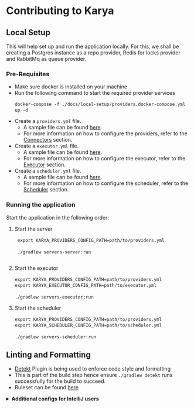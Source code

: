 # Contributing to Karya

## Local Setup

This will help set up and run the application locally. For this, we shall be creating a Postgres instance as a repo
provider, Redis for locks provider and RabbitMq as queue provider.

### Pre-Requisites

- Make sure docker is installed on your machine
- Run the following command to start the required provider services
  ```shell
  docker-compose -f ./docs/local-setup/providers.docker-compose.yml up -d
  ```
- Create a `providers.yml` file.
  - A sample file can be found [here](../configs/providers.yml).
  - For more information on how to configure the providers, refer to the [Connectors](../README.md/#connectors) section.
- Create a `executor.yml` file.
  - A sample file can be found [here](../configs/executor.yml).
  - For more information on how to configure the executor, refer to the [Executor](../README.md/#executor) section.
- Create a `scheduler.yml` file.
  - A sample file can be found [here](../configs/scheduler.yml).
  - For more information on how to configure the scheduler, refer to the [Scheduler](../README.md/#scheduler) section.

### Running the application

Start the application in the following order:

1. Start the server
   ```shell 
    export KARYA_PROVIDERS_CONFIG_PATH=path/to/providers.yml
   
    ./gradlew servers-server:run
   ```
   
   ```
2. Start the executor
    ```shell 
    export KARYA_PROVIDERS_CONFIG_PATH=path/to/providers.yml
    export KARYA_EXECUTOR_CONFIG_PATH=path/to/executor.yml
   
    ./gradlew servers-executor:run
   ```

3. Start the scheduler
    ```shell 
    export KARYA_PROVIDERS_CONFIG_PATH=path/to/providers.yml
    export KARYA_SCHEDULER_CONFIG_PATH=path/to/scheduler.yml
   
    ./gradlew servers-scheduler:run

## Linting and Formatting

- [Detekt](https://detekt.dev/) Plugin is being used to enforce code style and formatting
- This is part of the build step hence ensure `./gradlew detekt` runs successfully for the build to succeed.
- Ruleset can be found [here](../configs/detekt.yml)

<details>
<summary><strong>Additional configs for IntelliJ users</strong></summary>

### Set the indentation to space : 2

![indentation_settings](../docs/media/intellij_indentation.png)

### While running the Intellij Formatter, check the below options

![format_settings](../docs/media/intellij_format.png)

</details>
